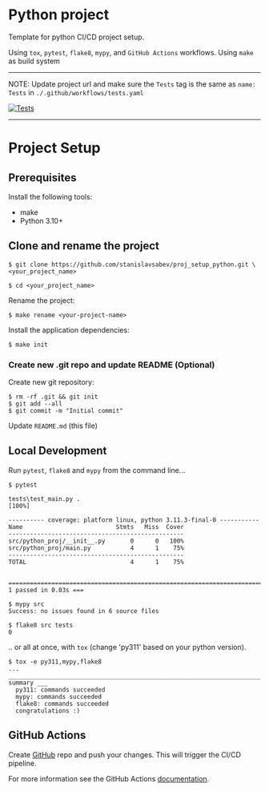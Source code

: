 # Python project

Template for python CI/CD project setup.

Using `tox`, `pytest`, `flake8`, `mypy`,  and `GitHub Actions` workflows.
Using `make` as build system

---

NOTE: Update project url and make sure the `Tests` tag is the same as `name: Tests` in `./.github/workflows/tests.yaml`

[![Tests](https://github.com/<profile>/<project>/workflows/tests/badge.svg)](https://github.com/<profile>/<project>/actions/workflows/tests.yaml)

---

# Project Setup

## Prerequisites

Install the following tools:
- make
- Python 3.10+

## Clone and rename the project

```shell
$ git clone https://github.com/stanislavsabev/proj_setup_python.git \
<your_project_name>

$ cd <your_project_name>
```

Rename the project:

```shell
$ make rename <your-project-name>
```

Install the application dependencies:

```shell
$ make init
```

### Create new .git repo and update README (Optional)

Create new git repository:

```shell
$ rm -rf .git && git init
$ git add --all
$ git commit -m "Initial commit"
```
Update `README.md` (this file)


## Local Development

Run `pytest`, `flake8` and `mypy` from the command line...

```shell
$ pytest

tests\test_main.py .
[100%]

---------- coverage: platform linux, python 3.11.3-final-0 -----------
Name                          Stmts   Miss  Cover
-------------------------------------------------
src/python_proj/__init__.py       0      0   100%
src/python_proj/main.py           4      1    75%
-------------------------------------------------
TOTAL                             4      1    75%


========================================================================= 1 passed in 0.03s ===
```

```console
$ mypy src
Success: no issues found in 6 source files
```

```console
$ flake8 src tests
0
```

.. or all at once, with `tox` (change 'py311' based on your python version).
```console
$ tox -e py311,mypy,flake8
...
______________________________________________________________________________ summary ___
  py311: commands succeeded
  mypy: commands succeeded
  flake8: commands succeeded
  congratulations :)
```

## GitHub Actions

Create [GitHub](https://github.com) repo and push your changes. This will trigger the CI/CD pipeline.

For more information see the GitHub Actions  [documentation](https://docs.github.com/en/actions/using-workflows).
